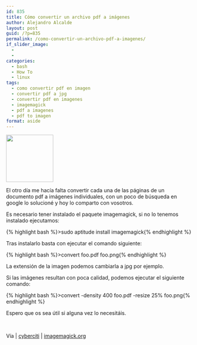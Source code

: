 ```yaml
---
id: 835
title: Cómo convertir un archivo pdf a imágenes
author: Alejandro Alcalde
layout: post
guid: /?p=835
permalink: /como-convertir-un-archivo-pdf-a-imagenes/
if_slider_image:
  - 
  - 
categories:
  - bash
  - How To
  - linux
tags:
  - como convertir pdf en imagen
  - convertir pdf a jpg
  - convertir pdf en imagenes
  - imagemagick
  - pdf a imagenes
  - pdf to imagen
format: aside
---
```

[<img class="alignleft size-full wp-image-836" title="sh" src="http://elbauldelprogramador.com/content/uploads/2012/07/sh1.png" alt="" width="128" height="128" />][1]

El otro día me hacía falta convertir cada una de las páginas de un documento pdf a imágenes individuales, con un poco de búsqueda en google lo solucioné y hoy lo comparto con vosotros.

Es necesario tener instalado el paquete imagemagick, si no lo tenemos instalado ejecutamos:

{% highlight bash %}>sudo aptitude install imagemagick{% endhighlight %}

Tras instalarlo basta con ejecutar el comando siguiente:

{% highlight bash %}>convert foo.pdf foo.png{% endhighlight %}

La extensión de la imagen podemos cambiarla a jpg por ejemplo.

Si las imágenes resultan con poca calidad, podemos ejecutar el siguiente comando:

{% highlight bash %}>convert -density 400 foo.pdf -resize 25% foo.png{% endhighlight %}

Espero que os sea útil si alguna vez lo necesitáis.

&nbsp;

Vía | <a href="http://www.cyberciti.biz/faq/howto-convert-a-pdf-file-to-an-image/" target="_blank">cyberciti</a> | <a href="http://www.imagemagick.org/discourse-server/viewtopic.php?f=10&t=13371" target="_blank">imagemagick.org</a>



 [1]: http://elbauldelprogramador.com/content/uploads/2012/07/sh1.png